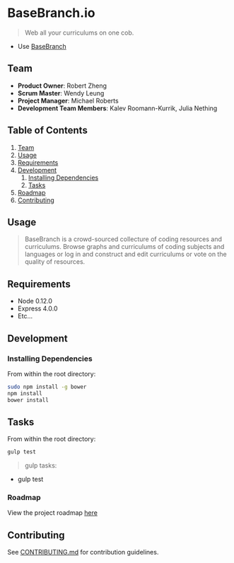 # BaseBranch.io

> Web all your curriculums on one cob.

- Use [BaseBranch](http://giphy.com/gifs/wWxVqAfXF464w/html5)

## Team

  - __Product Owner__: Robert Zheng
  - __Scrum Master__: Wendy Leung
  - __Project Manager__: Michael Roberts
  - __Development Team Members__: Kalev Roomann-Kurrik, Julia Nething

## Table of Contents

1. [Team](#team)
1. [Usage](#Usage)
1. [Requirements](#requirements)
1. [Development](#development)
    1. [Installing Dependencies](#installing-dependencies)
    1. [Tasks](#tasks)
1. [Roadmap](#roadmap)
1. [Contributing](#contributing)

## Usage

> BaseBranch is a crowd-sourced collecture of coding resources and curriculums. Browse graphs and curriculums of coding subjects and languages or log in and construct and edit curriculums or vote on the quality of resources.

## Requirements

- Node 0.12.0
- Express 4.0.0
- Etc...

## Development

### Installing Dependencies

From within the root directory:

```sh
sudo npm install -g bower
npm install
bower install
```

## Tasks

From within the root directory:

```sh
gulp test
```

> gulp tasks:
- gulp test

### Roadmap

View the project roadmap [here](https://waffle.io/XanthicAxolotl/thesis)


## Contributing

See [CONTRIBUTING.md](CONTRIBUTING.md) for contribution guidelines.

